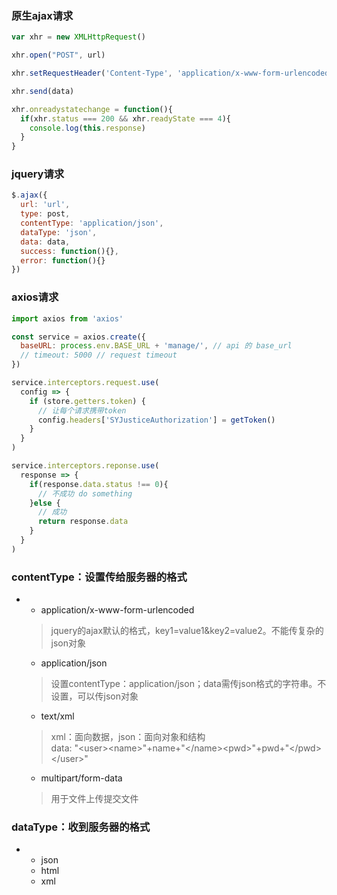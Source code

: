 ### 原生ajax请求

```js
var xhr = new XMLHttpRequest()

xhr.open("POST", url)

xhr.setRequestHeader('Content-Type', 'application/x-www-form-urlencoded')

xhr.send(data)

xhr.onreadystatechange = function(){
  if(xhr.status === 200 && xhr.readyState === 4){
    console.log(this.response)    
  }
}
```

### jquery请求

```js
$.ajax({
  url: 'url',
  type: post,
  contentType: 'application/json',
  dataType: 'json',
  data: data,
  success: function(){},
  error: function(){}
})
```

### axios请求

```js
import axios from 'axios'

const service = axios.create({
  baseURL: process.env.BASE_URL + 'manage/', // api 的 base_url
  // timeout: 5000 // request timeout
})

service.interceptors.request.use(
  config => {
    if (store.getters.token) {
      // 让每个请求携带token
      config.headers['SYJusticeAuthorization'] = getToken()
    }
  }
)

service.interceptors.reponse.use(
  response => {
    if(response.data.status !== 0){
      // 不成功 do something
    }else {
      // 成功
      return response.data
    }
  }
)
```

### contentType：设置传给服务器的格式

* * application/x-www-form-urlencoded

  > jquery的ajax默认的格式，key1=value1&key2=value2。不能传复杂的json对象

  * application/json

  > 设置contentType：application/json；data需传json格式的字符串。不设置，可以传json对象

  * text/xml

  > xml：面向数据，json：面向对象和结构  
  > data: "&lt;user&gt;&lt;name&gt;"+name+"&lt;/name&gt;&lt;pwd&gt;"+pwd+"&lt;/pwd&gt;&lt;/user&gt;"

  * multipart/form-data

  > 用于文件上传提交文件

### dataType：收到服务器的格式

* * json
  * html
  * xml




